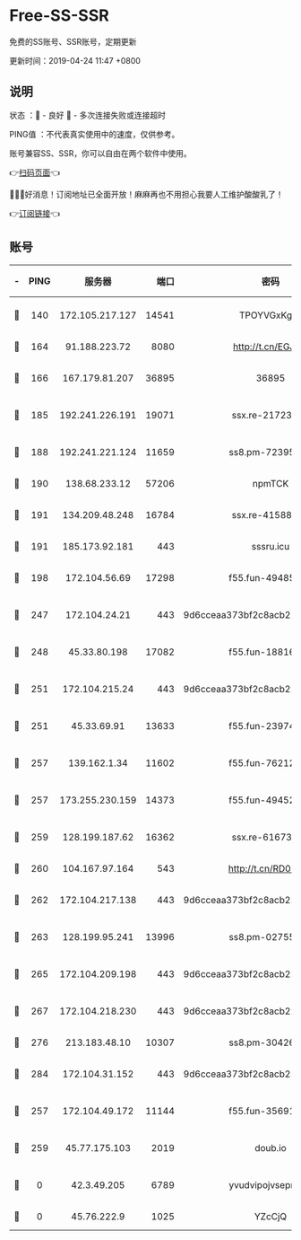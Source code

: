 # Free-SS-SSR

免费的SS账号、SSR账号，定期更新

更新时间：2019-04-24 11:47 +0800

## 说明

状态     ：🙂 - 良好 🙁 - 多次连接失败或连接超时

PING值   ：不代表真实使用中的速度，仅供参考。

账号兼容SS、SSR，你可以自由在两个软件中使用。

👉[扫码页面](https://liesauer.github.io/Free-SS-SSR/)👈

🎉🎉🎉好消息！订阅地址已全面开放！麻麻再也不用担心我要人工维护酸酸乳了！

👉[订阅链接](https://www.liesauer.net/yogurt/subscribe?ACCESS_TOKEN=DAYxR3mMaZAsaqUb)👈

## 账号

|-|PING|服务器|端口|密码|加密方式|区域|
|:----:|:----:|:-----:|-----:|:----:|:----:|:----:|
|🙂|140|172.105.217.127|14541|TPOYVGxKglpi|aes-256-cfb|JP|
|🙂|164|91.188.223.72|8080|http://t.cn/EGJIyrl|rc4-md5|RU|
|🙂|166|167.179.81.207|36895|36895|aes-256-cfb|JP|
|🙂|185|192.241.226.191|19071|ssx.re-21723221|aes-256-cfb|US|
|🙂|188|192.241.221.124|11659|ss8.pm-72395015|aes-256-cfb|US|
|🙂|190|138.68.233.12|57206|npmTCK|rc4-md5|US|
|🙂|191|134.209.48.248|16784|ssx.re-41588208|aes-256-cfb|US|
|🙂|191|185.173.92.181|443|sssru.icu|rc4-md5|RU|
|🙂|198|172.104.56.69|17298|f55.fun-49485165|aes-256-cfb|SG|
|🙂|247|172.104.24.21|443|9d6cceaa373bf2c8acb22e60b6a58be6|aes-256-cfb|US|
|🙂|248|45.33.80.198|17082|f55.fun-18816425|aes-256-cfb|US|
|🙂|251|172.104.215.24|443|9d6cceaa373bf2c8acb22e60b6a58be6|aes-256-cfb|US|
|🙂|251|45.33.69.91|13633|f55.fun-23974174|aes-256-cfb|US|
|🙂|257|139.162.1.34|11602|f55.fun-76212017|aes-256-cfb|SG|
|🙂|257|173.255.230.159|14373|f55.fun-49452956|aes-256-cfb|US|
|🙂|259|128.199.187.62|16362|ssx.re-61673637|aes-256-cfb|SG|
|🙂|260|104.167.97.164|543|http://t.cn/RD0D7sx|rc4-md5|CA|
|🙂|262|172.104.217.138|443|9d6cceaa373bf2c8acb22e60b6a58be6|aes-256-cfb|US|
|🙂|263|128.199.95.241|13996|ss8.pm-02755269|aes-256-cfb|SG|
|🙂|265|172.104.209.198|443|9d6cceaa373bf2c8acb22e60b6a58be6|aes-256-cfb|US|
|🙂|267|172.104.218.230|443|9d6cceaa373bf2c8acb22e60b6a58be6|aes-256-cfb|US|
|🙂|276|213.183.48.10|10307|ss8.pm-30426193|rc4-md5|RU|
|🙂|284|172.104.31.152|443|9d6cceaa373bf2c8acb22e60b6a58be6|aes-256-cfb|US|
|🙂|257|172.104.49.172|11144|f55.fun-35691279|aes-256-cfb|SG|
|🙂|259|45.77.175.103|2019|doub.io|aes-128-ctr|SG|
|🙁|0|42.3.49.205|6789|yvudvipojvseprugib|aes-256-cfb|HK|
|🙁|0|45.76.222.9|1025|YZcCjQ|rc4-md5|JP|
